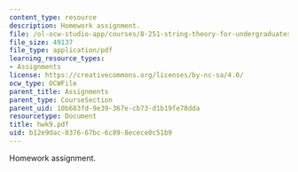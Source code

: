 ```yaml
---
content_type: resource
description: Homework assignment.
file: /ol-ocw-studio-app/courses/8-251-string-theory-for-undergraduates-spring-2007/b12e9dac037667bc6c898ecece0c51b9_hwk9.pdf
file_size: 49137
file_type: application/pdf
learning_resource_types:
- Assignments
license: https://creativecommons.org/licenses/by-nc-sa/4.0/
ocw_type: OCWFile
parent_title: Assignments
parent_type: CourseSection
parent_uid: 10b683fd-9e39-367e-cb73-d1b19fe78dda
resourcetype: Document
title: hwk9.pdf
uid: b12e9dac-0376-67bc-6c89-8ecece0c51b9
---
```

Homework assignment.